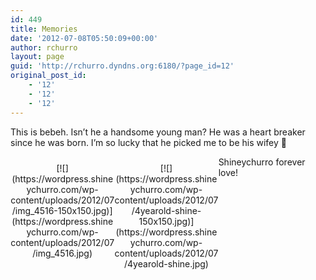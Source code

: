 ```yaml
---
id: 449
title: Memories
date: '2012-07-08T05:50:09+00:00'
author: rchurro
layout: page
guid: 'http://rchurro.dyndns.org:6180/?page_id=12'
original_post_id:
    - '12'
    - '12'
    - '12'
---
```


This is bebeh. Isn’t he a handsome young man? He was a heart breaker since he was born. I’m so lucky that he picked me to be his wifey 🙂

 <style type="text/css">
			#gallery-1 {
				margin: auto;
			}
			#gallery-1 .gallery-item {
				float: left;
				margin-top: 10px;
				text-align: center;
				width: 33%;
			}
			#gallery-1 img {
				border: 2px solid #cfcfcf;
			}
			#gallery-1 .gallery-caption {
				margin-left: 0;
			}
			/* see gallery_shortcode() in wp-includes/media.php */
		</style>

<div class="gallery galleryid-449 gallery-columns-3 gallery-size-thumbnail" id="gallery-1"><dl class="gallery-item"> <dt class="gallery-icon landscape"> [![](https://wordpress.shineychurro.com/wp-content/uploads/2012/07/img_4516-150x150.jpg)](https://wordpress.shineychurro.com/wp-content/uploads/2012/07/img_4516.jpg) </dt></dl><dl class="gallery-item"> <dt class="gallery-icon portrait"> [![](https://wordpress.shineychurro.com/wp-content/uploads/2012/07/4yearold-shine-150x150.jpg)](https://wordpress.shineychurro.com/wp-content/uploads/2012/07/4yearold-shine.jpg) </dt></dl>   
 </div>Shineychurro forever love!